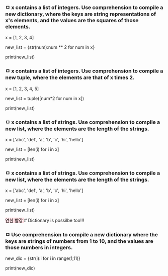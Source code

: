 ### ㅁ x contains a list of integers. Use comprehension to compile a new dictionary, where the keys are string representations of x's elements, and the values are the squares of those elements.

x = [1, 2, 3, 4]

new_list  =  {str(num):num ** 2 for num in x}

print(new_list)

### ㅁ x contains a list of integers. Use comprehension to compile a new tuple, where the elements are that of x times 2.

x = [1, 2, 3, 4, 5] 

new_list = tuple([num*2 for num in x])

print(new_list)

### ㅁ x contains a list of strings. Use comprehension to compile a new list, where the elements are the length of the strings.

x = ['abc', 'def', 'a', 'b', 'c', 'hi', 'hello']

new_list = [len(i) for i in x]

print(new_list)

### ㅁ x contains a list of strings. Use comprehension to compile a new list, where the elements are the length of the strings.

x = ['abc', 'def', 'a', 'b', 'c', 'hi', 'hello']

new_list = [len(i) for i in x]

print(new_list)

<mark style='background-color: #ffdce0'> 연한 빨강 </mark> # Dictionary is possilbe too!!!
### ㅁ Use comprehension to compile a new dictionary where the keys are strings of numbers from 1 to 10, and the values are those numbers in integers.

new_dic = {str(i):i for i in range(1,11)}

print(new_dic)

